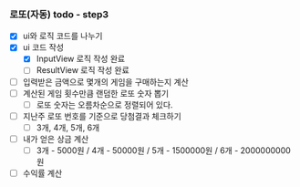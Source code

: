 ### 로또(자동) todo - step3
* [X] ui와 로직 코드를 나누기
* [X] ui 코드 작성
  * [X] InputView 로직 작성 완료
  * [ ] ResultView 로직 작성 완료
* [ ] 입력받은 금액으로 몇개의 게임을 구매하는지 계산
* [ ] 계산된 게임 횟수만큼 랜덤한 로또 숫자 뽑기
  * [ ] 로또 숫자는 오름차순으로 정렬되어 있다.
* [ ] 지난주 로또 번호를 기준으로 당첨결과 체크하기
  * [ ] 3개, 4개, 5개, 6개
* [ ] 내가 얻은 상금 계산
  * [ ] 3개 - 5000원 / 4개 - 50000원 / 5개 - 1500000원 / 6개 - 2000000000원
* [ ] 수익률 계산 